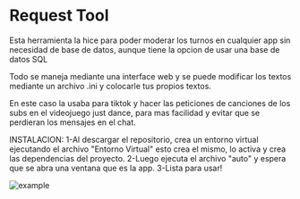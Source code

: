 # Request Tool 

Esta herramienta la hice para poder moderar los turnos en cualquier app sin necesidad de base de datos, aunque tiene la opcion de usar una base de datos SQL

Todo se maneja mediante una interface web y se puede modificar los textos mediante un archivo .ini y colocarle tus propios textos.

En este caso la usaba para tiktok y hacer las peticiones de canciones de los subs en el videojuego just dance, para mas facilidad y evitar que se perdieran los mensajes en el chat.


INSTALACION:
1-Al descargar el repositorio, crea un entorno virtual ejecutando el archivo "Entorno Virtual" esto crea el mismo, lo activa y crea las dependencias del proyecto.
2-Luego ejecuta el archivo "auto" y espera que se abra una ventana que es la app.
3-Lista para usar!

![example](https://github.com/user-attachments/assets/1fb804a0-06ce-4f53-be4f-8d8bb89d4ba2)
